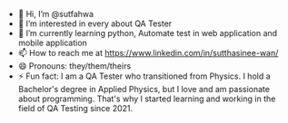 - 👋 Hi, I’m @sutfahwa
- 👀 I’m interested in every about QA Tester
- 🌱 I’m currently learning python, Automate test in web application and mobile application
- 📫 How to reach me at https://www.linkedin.com/in/sutthasinee-wan/
- 😄 Pronouns: they/them/theirs
- ⚡ Fun fact: I am a QA Tester who transitioned from Physics. I hold a Bachelor's degree in Applied Physics, but I love and am passionate about programming. That's why I started learning and working in the field of QA Testing since 2021.


